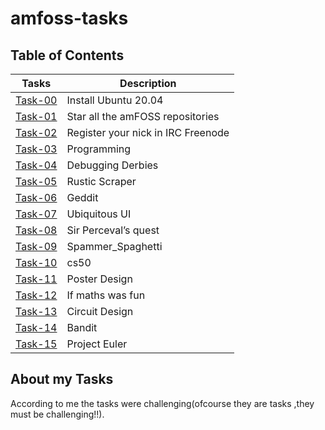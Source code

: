 # amfoss-tasks
## Table of Contents
|Tasks|Description|
|------|------|
|<a href="https://github.com/krishkavya/amfoss-tasks/tree/main/Task-00">Task-00</a> |Install Ubuntu 20.04|
|<a href="https://github.com/krishkavya/amfoss-tasks/tree/main/Task-01">Task-01</a> |Star all the amFOSS repositories|
|<a href="https://github.com/krishkavya/amfoss-tasks/tree/main/Task-02">Task-02</a> |Register your nick in IRC Freenode|
|<a href="https://github.com/krishkavya/amfoss-tasks/tree/main/Task-03">Task-03</a> |Programming|
|<a href="https://github.com/krishkavya/amfoss-tasks/tree/main/Task-04">Task-04</a> |Debugging Derbies|
|<a href="https://github.com/krishkavya/amfoss-tasks/tree/main/Task-05">Task-05</a> |Rustic Scraper|
|<a href="https://github.com/krishkavya/amfoss-tasks/tree/main/Task-06">Task-06</a> |Geddit|
|<a href="https://github.com/krishkavya/amfoss-tasks/tree/main/Task-07">Task-07</a> |Ubiquitous UI|
|<a href="https://github.com/krishkavya/amfoss-tasks/tree/main/Task-08">Task-08</a> |Sir Perceval’s quest|
|<a href="https://github.com/krishkavya/amfoss-tasks/tree/main/Task-09">Task-09</a> |Spammer_Spaghetti|
|<a href="https://github.com/krishkavya/amfoss-tasks/tree/main/Task-10">Task-10</a> |cs50|
|<a href="https://github.com/krishkavya/amfoss-tasks/tree/main/Task-11">Task-11</a> | Poster Design|
|<a href="https://github.com/krishkavya/amfoss-tasks/tree/main/Task-12">Task-12</a> | If maths was fun |
|<a href="https://github.com/krishkavya/amfoss-tasks/tree/main/Task-13">Task-13</a> |Circuit Design|
|<a href="https://github.com/krishkavya/amfoss-tasks/tree/main/Task-14">Task-14</a> | Bandit|
|<a href="https://github.com/krishkavya/amfoss-tasks/tree/main/Task-15">Task-15</a> |Project Euler|

## About my Tasks
According to me the tasks were challenging(ofcourse they are tasks ,they must be challenging!!).
